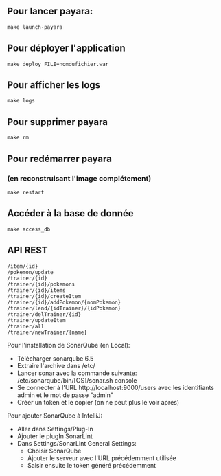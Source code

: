 ## Pour lancer payara:
```
make launch-payara
```

## Pour déployer l'application
```
make deploy FILE=nomdufichier.war
```

## Pour afficher les logs
```
make logs
```

## Pour supprimer payara
```
make rm
```

## Pour redémarrer payara
### (en reconstruisant l'image complétement)
```
make restart
```

## Accéder à la base de donnée
```
make access_db
```

## API REST
    /item/{id}
    /pokemon/update
    /trainer/{id}
    /trainer/{id}/pokemons
    /trainer/{id}/items
    /trainer/{id}/createItem
    /trainer/{id}/addPokemon/{nomPokemon}
    /trainer/lend/{idTrainer}/{idPokemon}
    /trainer/delTrainer/{id}
    /trainer/updateItem
    /trainer/all
    /trainer/newTrainer/{name}

Pour l'installation de SonarQube (en Local):
- Télécharger sonarqube 6.5
- Extraire l'archive dans /etc/
- Lancer sonar avec la commande suivante:
/etc/sonarqube/bin/[OS]/sonar.sh console
- Se connecter à l'URL http://localhost:9000/users avec les identifiants admin et le mot de passe "admin"
- Créer un token et le copier (on ne peut plus le voir après)

Pour ajouter SonarQube à IntelliJ:
- Aller dans Settings/Plug-In
- Ajouter le plugIn SonarLint
- Dans Settings/SonarLint General Settings:
  - Choisir SonarQube
  - Ajouter le serveur avec l'URL précédemment utilisée
  - Saisir ensuite le token généré précédemment

